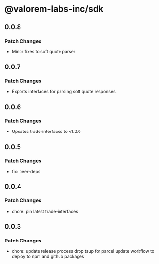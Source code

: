 # @valorem-labs-inc/sdk

## 0.0.8

### Patch Changes

- Minor fixes to soft quote parser

## 0.0.7

### Patch Changes

- Exports interfaces for parsing soft quote responses

## 0.0.6

### Patch Changes

- Updates trade-interfaces to v1.2.0

## 0.0.5

### Patch Changes

- fix: peer-deps

## 0.0.4

### Patch Changes

- chore: pin latest trade-interfaces

## 0.0.3

### Patch Changes

- chore: update release process
  drop tsup for parcel
  update workflow to deploy to npm and github packages
